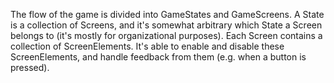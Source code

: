 The flow of the game is divided into GameStates and GameScreens. A State is a collection of Screens, and it's somewhat arbitrary which State a Screen belongs to (it's mostly for organizational purposes). Each Screen contains a collection of ScreenElements. It's able to enable and disable these ScreenElements, and handle feedback from them (e.g. when a button is pressed).

